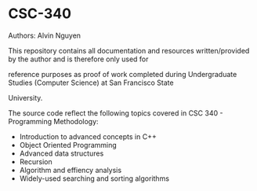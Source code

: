 # CSC-340

Authors: Alvin Nguyen

This repository contains all documentation and resources written/provided by the author and is therefore only used for

reference purposes as proof of work completed during Undergraduate Studies (Computer Science) at San Francisco State

University.

The source code reflect the following topics covered in CSC 340 - Programming Methodology: 
- Introduction to advanced concepts in C++
- Object Oriented Programming
- Advanced data structures
- Recursion
- Algorithm and effiency analysis
- Widely-used searching and sorting algorithms
 